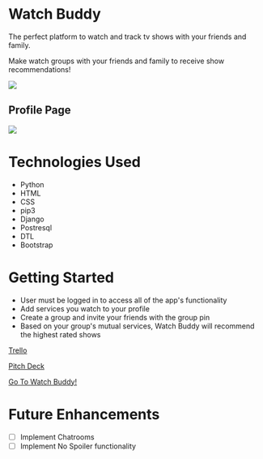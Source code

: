 # Watch Buddy

The perfect platform to watch and track tv shows with your friends and family.

Make watch groups with your friends and family to receive show recommendations!


<img src="https://i.imgur.com/j0621IV.jpg">


## Profile Page
<img src="https://i.imgur.com/89Y60aC.png">

# Technologies Used

- Python
- HTML
- CSS
- pip3
- Django
- Postresql
- DTL
- Bootstrap


# Getting Started

- User must be logged in to access all of the app's functionality
- Add services you watch to your profile
- Create a group and invite your friends with the group pin
- Based on your group's mutual services, Watch Buddy will recommend the highest rated shows

[Trello](https://trello.com/invite/b/A0zpKHHI/e84fbcccc32178cbce1469b72da2bdda/watcherbuddy)

[Pitch Deck](https://docs.google.com/presentation/d/1-H63W54U2n3uemM6pY40CewSpWYZ2xJDMYKUFheXSOI/edit)

[Go To Watch Buddy!](https://no-spoilers.herokuapp.com/)

# Future Enhancements

- [ ] Implement Chatrooms
- [ ] Implement No Spoiler functionality
